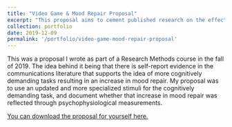 ```yaml
---
title: "Video Game & Mood Repair Proposal"
excerpt: "This proposal aims to cement published research on the effect of computer game difficulty on noxious moods by establishing a backing in the The Limited Capacity Model of Motivated Mediated Message Processing (LC4MP).  The purpose of this study is to further establish a link between people in noxious mood states and the difficulty of video games..."
collection: portfolio
date: 2019-12-09
permalink: '/portfolio/video-game-mood-repair-proposal'
---
```


This was a proposal I wrote as part of a Research Methods course in the fall of 2019.  The idea behind it being that there is self-report evidence in the communications literature that supports the idea of more cognitively demanding tasks resulting in an increase in mood repair.  My proposal was to use an updated and more specialized stimuli for the cognitively demanding task, and document whether that increase in mood repair was reflected through psychophysiological measurements.  

[You can download the proposal for yourself here.](http://terrellcommapaul.github.io/files/Draft-Video-Games-for-Mood-Repair-Research-Proposal.pdf)
